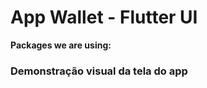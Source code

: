 # App Wallet - Flutter UI

[//]: # (Criei duas telas, uma é a página inicial e outra é a página de detalhes para um aplicativo de entrega de comida.)

**Packages we are using:**

[//]: # (- flutter_svg: [link]&#40;https://pub.dev/packages/flutter_svg&#41;)

### Demonstração visual da tela do app

[//]: # (![App UI]&#40;/ui.png&#41;)
